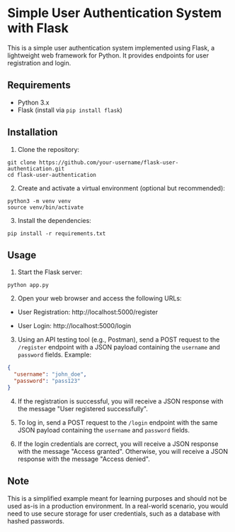 # Simple User Authentication System with Flask

This is a simple user authentication system implemented using Flask, a lightweight web framework for Python. It provides endpoints for user registration and login.

## Requirements

- Python 3.x
- Flask (install via `pip install flask`)

## Installation

1. Clone the repository:

```
git clone https://github.com/your-username/flask-user-authentication.git
cd flask-user-authentication
```

2. Create and activate a virtual environment (optional but recommended):

```
python3 -m venv venv
source venv/bin/activate
```

3. Install the dependencies:

```
pip install -r requirements.txt
```

## Usage

1. Start the Flask server:

```
python app.py
```

2. Open your web browser and access the following URLs:

- User Registration: http://localhost:5000/register

- User Login: http://localhost:5000/login

3. Using an API testing tool (e.g., Postman), send a POST request to the `/register` endpoint with a JSON payload containing the `username` and `password` fields. Example:

```json
{
  "username": "john_doe",
  "password": "pass123"
}
```

4. If the registration is successful, you will receive a JSON response with the message "User registered successfully".

5. To log in, send a POST request to the `/login` endpoint with the same JSON payload containing the `username` and `password` fields.

6. If the login credentials are correct, you will receive a JSON response with the message "Access granted". Otherwise, you will receive a JSON response with the message "Access denied".

## Note

This is a simplified example meant for learning purposes and should not be used as-is in a production environment. In a real-world scenario, you would need to use secure storage for user credentials, such as a database with hashed passwords.
